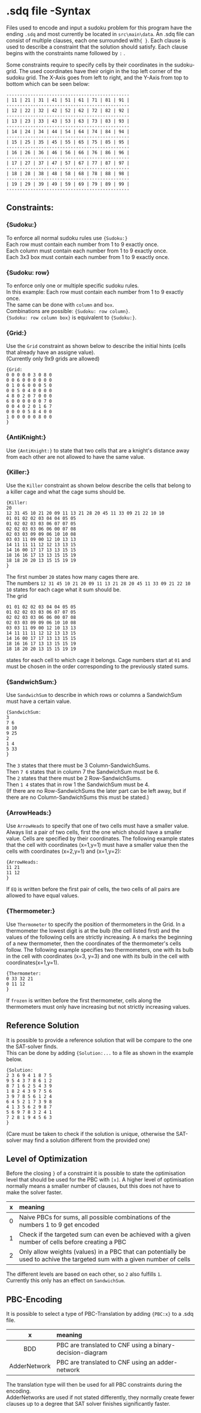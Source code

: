 # .sdq file -Syntax

Files used to encode and input a sudoku problem for this program have the ending `.sdq` and most currently be located
in `src\main\data`. An .sdq file can consist of multiple clauses, each one surrounded with`{ }`. Each clause is used to
describe a constraint that the solution should satisfy. Each clause begins with the constraints name followed by `:`
.<br>

Some constraints require to specify cells by their coordinates in the sudoku-grid. The used coordinates have their
origin in the top left corner of the sudoku grid. The X-Axis goes from left to right, and the Y-Axis from top to bottom which can be seen below:
```
----------------------------------------------
| 11 | 21 | 31 | 41 | 51 | 61 | 71 | 81 | 91 | 
----------------------------------------------
| 12 | 22 | 32 | 42 | 52 | 62 | 72 | 82 | 92 |
----------------------------------------------
| 13 | 23 | 33 | 43 | 53 | 63 | 73 | 83 | 93 |
----------------------------------------------
| 14 | 24 | 34 | 44 | 54 | 64 | 74 | 84 | 94 |
----------------------------------------------
| 15 | 25 | 35 | 45 | 55 | 65 | 75 | 85 | 95 |
----------------------------------------------
| 16 | 26 | 36 | 46 | 56 | 66 | 76 | 86 | 96 |
----------------------------------------------
| 17 | 27 | 37 | 47 | 57 | 67 | 77 | 87 | 97 |
----------------------------------------------
| 18 | 28 | 38 | 48 | 58 | 68 | 78 | 88 | 98 |
----------------------------------------------
| 19 | 29 | 39 | 49 | 59 | 69 | 79 | 89 | 99 |
----------------------------------------------
```

## Constraints:

### {Sudoku:}

To enforce all normal sudoku rules use `{Sudoku:}`<br>
Each row must contain each number from 1 to 9 exactly once.<br>
Each column must contain each number from 1 to 9 exactly once.<br>
Each 3x3 box must contain each number from 1 to 9 exactly once.<br>

### {Sudoku: row}

To enforce only one or multiple specific sudoku rules.<br>
In this example: Each row must contain each number from 1 to 9 exactly once.<br>
The same can be done with `column` and `box`.<br>
Combinations are possible: `{Sudoku: row column}`.<br>
`{Sudoku: row column box}` is equivalent to `{Sudoku:}`.

### {Grid:}

Use the `Grid` constraint as shown below to describe the initial hints (cells that already have an assigne value).<br>
(Currently only 9x9 grids are allowed)

```
{Grid: 
0 0 0 0 0 3 0 8 0
0 0 6 0 0 0 0 0 0
0 1 0 6 0 0 0 5 0
0 0 5 0 4 0 0 0 0
4 8 0 2 0 7 0 0 0
6 0 0 0 0 0 0 7 0
0 0 4 0 2 0 1 6 7
0 0 0 0 5 8 4 0 0
1 0 0 0 0 0 8 0 0
}
```

### {AntiKnight:}

Use `{AntiKnight:}` to state that two cells that are a knight's distance away from each other are not allowed to have
the same value.

### {Killer:}

Use the `Killer` constraint as shown below describe the cells that belong to a killer cage and what the cage sums should
be.

```
{Killer:
20
12 31 45 10 21 20 09 11 13 21 28 20 45 11 33 09 21 22 10 10
01 01 02 02 03 04 04 05 05
01 02 02 03 03 06 07 07 05
02 02 03 03 06 06 00 07 08
02 03 03 09 09 06 10 10 08
03 03 11 09 00 12 10 13 13
14 11 11 11 12 12 13 13 15
14 16 00 17 17 13 13 15 15
18 16 16 17 13 13 15 15 19
18 18 20 20 13 15 15 19 19
}
```

The first number `20` states how many cages there are.<br>
The numbers `12 31 45 10 21 20 09 11 13 21 28 20 45 11 33 09 21 22 10 10` states for each cage what it sum should
be.<br>
The grid

```
01 01 02 02 03 04 04 05 05
01 02 02 03 03 06 07 07 05
02 02 03 03 06 06 00 07 08
02 03 03 09 09 06 10 10 08
03 03 11 09 00 12 10 13 13
14 11 11 11 12 12 13 13 15
14 16 00 17 17 13 13 15 15
18 16 16 17 13 13 15 15 19
18 18 20 20 13 15 15 19 19
```

states for each cell to which cage it belongs. Cage numbers start at `01` and must be chosen in the order corresponding
to the previously stated sums.

### {SandwichSum:}

Use `SandwichSum` to describe in which rows or columns a SandwichSum must have a certain value.<br>

```
{SandwichSum:
3
7 6
8 10
9 25
2
1 4
5 33
}
```

The `3` states that there must be 3 Column-SandwichSums.<br>
Then `7 6` states that in column 7 the SandwichSum must be 6.<br>
The `2` states that there must be 2 Row-SandwichSums.<br>
Then `1 4` states that in row 1 the SandwichSum must be 4.<br>
(If there are no Row-SandwichSums the later part can be left away, but if there are no Column-SandwichSums this must be
stated.)

### {ArrowHeads:}

Use `ArrowHeads` to specify that one of two cells must have a smaller value. Always list a pair of two cells, first the
one which should have a smaller value. Cells are specified by their coordinates. The following example states that the
cell with coordinates (x=1,y=1) must have a smaller value then the cells with coordinates (x=2,y=1) and (x=1,y=2):

```
{ArrowHeads:
11 21
11 12
}
```

If `EQ` is written before the first pair of cells, the two cells of all pairs are allowed to have equal values.

### {Thermometer:}

Use `Thermometer` to specify the position of thermometers in the Grid. In a thermometer the lowest digit is at the
bulb (the cell listed first) and the values of the following cells are strictly increasing. A `0` marks the beginning of
a new thermometer, then the coordinates of the thermometer's cells follow. The following example specifies two
thermometers, one with its bulb in the cell with coordinates (x=3, y=3) and one with its bulb in the cell with
coordinates(x=1,y=1).

```
{Thermometer:
0 33 32 21
0 11 12
}
```

If `frozen` is written before the first thermometer, cells along the thermometers must only have increasing but not
strictly increasing values.

## Reference Solution

It is possible to provide a reference solution that will be compare to the one the SAT-solver finds.<br>
This can be done by adding `{Solution:...` to a file as shown in the example below.

```
{Solution:
2 3 6 9 4 1 8 7 5
9 5 4 3 7 8 6 1 2
8 7 1 6 2 5 4 3 9
1 8 2 4 3 9 7 5 6
3 9 7 8 5 6 1 2 4
6 4 5 2 1 7 3 9 8
4 1 3 5 6 2 9 8 7
5 6 9 7 8 3 2 4 1
7 2 8 1 9 4 5 6 3
}
```

(Care must be taken to check if the solution is unique, otherwise the SAT-solver may find a solution different from the
provided one)

## Level of Optimization

Before the closing `}` of a constraint it is possible to state the optimisation level that should be used for the PBC
with `[x]`. A higher level of optimisation normally means a smaller number of clauses, but this does not have to make
the solver faster.<br>

| x  |     meaning     |
|:----------:|:-------------|
| 0 |  Naive PBCs for sums, all possible combinations of the numbers 1 to 9 get encoded |
| 1 |  Check if the targeted sum can even be achieved with a given number of cells before creating a PBC   |
| 2 |  Only allow weights (values) in a PBC that can potentially be used to achive the targeted sum with a given number of cells  |

The different levels are based on each other, so `2` also fulfills `1`.<br>
Currently this only has an effect on `SandwichSum`.

## PBC-Encoding

It is possible to select a type of PBC-Translation by adding `{PBC:x}` to a .sdq file.

| x  |     meaning     |
|:----------:|:-------------|
| BDD |  PBC are translated to CNF using a binary-decision-diagram |
| AdderNetwork |  PBC are translated to CNF using an adder-network  |

The translation type will then be used for all PBC constraints during the encoding.<br>
AdderNetworks are used if not stated differently, they normally create fewer clauses up to a degree that SAT solver
finishes significantly faster. 

